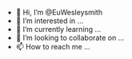- 👋 Hi, I’m @EuWesleysmith
- 👀 I’m interested in ...
- 🌱 I’m currently learning ...
- 💞️ I’m looking to collaborate on ...
- 📫 How to reach me ...

<!---
EuWesleysmith/EuWesleysmith is a ✨ special ✨ repository because its `README.md` (this file) appears on your GitHub profile.
You can click the Preview link to take a look at your changes.
--->
